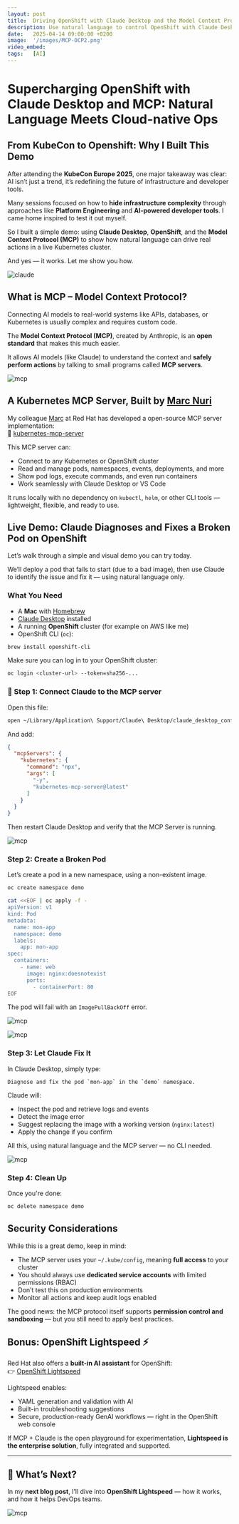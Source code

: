 ```yaml
---
layout: post
title:  Driving OpenShift with Claude Desktop and the Model Context Protocol (MCP)
description: Use natural language to control OpenShift with Claude Desktop and the open-source MCP server.
date:   2025-04-14 09:00:00 +0200
image:  '/images/MCP-OCP2.png'
video_embed: 
tags:   [AI]
---
```


# Supercharging OpenShift with Claude Desktop and MCP: Natural Language Meets Cloud-native Ops

## From KubeCon to Openshift: Why I Built This Demo

After attending the **KubeCon Europe 2025**, one major takeaway was clear:  AI isn’t just a trend, it’s redefining the future of infrastructure and developer tools.

Many sessions focused on how to **hide infrastructure complexity** through approaches like **Platform Engineering** and **AI-powered developer tools**. I came home inspired to test it out myself.

So I built a simple demo: using **Claude Desktop**, **OpenShift**, and the **Model Context Protocol (MCP)** to show how natural language can drive real actions in a live Kubernetes cluster.

And yes — it works. Let me show you how.

![claude](/images/list-pods.png "claude")

## What is MCP – Model Context Protocol?

Connecting AI models to real-world systems like APIs, databases, or Kubernetes is usually complex and requires custom code.

The **Model Context Protocol (MCP)**, created by Anthropic, is an **open standard** that makes this much easier.

It allows AI models (like Claude) to understand the context and **safely perform actions** by talking to small programs called **MCP servers**.

![mcp](/images/mcp-server.png "mcp")

## A Kubernetes MCP Server, Built by [Marc Nuri](https://www.linkedin.com/in/marcnuri/)

My colleague [Marc](https://www.linkedin.com/in/marcnuri/) at Red Hat has developed a open-source MCP server implementation:  
🔗 [kubernetes-mcp-server](https://github.com/manusa/kubernetes-mcp-server)

This MCP server can:
- Connect to any Kubernetes or OpenShift cluster  
- Read and manage pods, namespaces, events, deployments, and more  
- Show pod logs, execute commands, and even run containers  
- Work seamlessly with Claude Desktop or VS Code  

It runs locally with no dependency on `kubectl`, `helm`, or other CLI tools — lightweight, flexible, and ready to use.

## Live Demo: Claude Diagnoses and Fixes a Broken Pod on OpenShift

Let’s walk through a simple and visual demo you can try today.

We’ll deploy a pod that fails to start (due to a bad image), then use Claude to identify the issue and fix it — using natural language only.

### What You Need

- A **Mac** with [Homebrew](https://brew.sh)
- [Claude Desktop](https://www.anthropic.com/index/claude-desktop) installed
- A running **OpenShift** cluster (for example on AWS like me)
- OpenShift CLI (`oc`):

```bash
brew install openshift-cli
```

Make sure you can log in to your OpenShift cluster:

```bash
oc login <cluster-url> --token=sha256-...
```

### 🔧 Step 1: Connect Claude to the MCP server

Open this file:

```bash
open ~/Library/Application\ Support/Claude\ Desktop/claude_desktop_config.json
```

And add:

```json
{
  "mcpServers": {
    "kubernetes": {
      "command": "npx",
      "args": [
        "-y",
        "kubernetes-mcp-server@latest"
      ]
    }
  }
}
```

Then restart Claude Desktop and verify that the MCP Server is running.

![mcp](/images/run_ok.png "mcp")

### Step 2: Create a Broken Pod

Let’s create a pod in a new namespace, using a non-existent image.

```bash
oc create namespace demo

cat <<EOF | oc apply -f -
apiVersion: v1
kind: Pod
metadata:
  name: mon-app
  namespace: demo
  labels:
    app: mon-app
spec:
  containers:
    - name: web
      image: nginx:doesnotexist
      ports:
        - containerPort: 80
EOF
```

The pod will fail with an `ImagePullBackOff` error.

![mcp](/images/pod_errors.png "mcp")

![mcp](/images/ocp-errors.png "mcp")

### Step 3: Let Claude Fix It

In Claude Desktop, simply type:

```
Diagnose and fix the pod `mon-app` in the `demo` namespace.
```

Claude will:

- Inspect the pod and retrieve logs and events  
- Detect the image error  
- Suggest replacing the image with a working version (`nginx:latest`)  
- Apply the change if you confirm  

All this, using natural language and the MCP server — no CLI needed.

![mcp](/images/diagnose_and_solve.png "mcp")

### Step 4: Clean Up

Once you're done:

```bash
oc delete namespace demo
```

## Security Considerations

While this is a great demo, keep in mind:

- The MCP server uses your `~/.kube/config`, meaning **full access** to your cluster  
- You should always use **dedicated service accounts** with limited permissions (RBAC)  
- Don’t test this on production environments  
- Monitor all actions and keep audit logs enabled  

The good news: the MCP protocol itself supports **permission control and sandboxing** — but you still need to apply best practices.

##  Bonus: OpenShift Lightspeed ⚡️

Red Hat also offers a **built-in AI assistant** for OpenShift:  
👉 [OpenShift Lightspeed](https://www.redhat.com/en/products/interactive-walkthrough/red-hat-openshift-lightspeed)

Lightspeed enables:

- YAML generation and validation with AI  
- Built-in troubleshooting suggestions  
- Secure, production-ready GenAI workflows — right in the OpenShift web console  

If MCP + Claude is the open playground for experimentation, **Lightspeed is the enterprise solution**, fully integrated and supported.

---

## 🧭 What’s Next?

In my **next blog post**, I’ll dive into **OpenShift Lightspeed** — how it works, and how it helps DevOps teams.

![mcp](/images/lightspeed.png "mcp")
